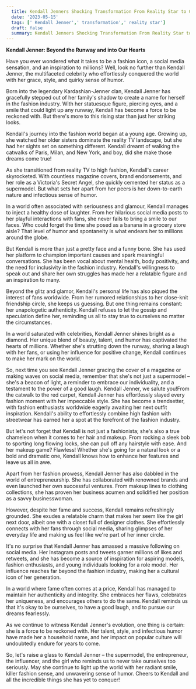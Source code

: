 ```yaml
---
  title: Kendall Jenners Shocking Transformation From Reality Star to Global Fashion Icon 
  date: '2023-05-15'
  tags: [' Kendall Jenner',' transformation',' reality star']
  draft: false
  summary: Kendall Jenners Shocking Transformation From Reality Star to Global Fashion Icon 
---
```

  **Kendall Jenner: Beyond the Runway and into Our Hearts**

Have you ever wondered what it takes to be a fashion icon, a social media sensation, and an inspiration to millions? Well, look no further than Kendall Jenner, the multifaceted celebrity who effortlessly conquered the world with her grace, style, and quirky sense of humor.

Born into the legendary Kardashian-Jenner clan, Kendall Jenner has gracefully stepped out of her family's shadow to create a name for herself in the fashion industry. With her statuesque figure, piercing eyes, and a smile that could light up any runway, Kendall has become a force to be reckoned with. But there's more to this rising star than just her striking looks.

Kendall's journey into the fashion world began at a young age. Growing up, she watched her older sisters dominate the reality TV landscape, but she had her sights set on something different. Kendall dreamt of walking the catwalks of Paris, Milan, and New York, and boy, did she make those dreams come true!

As she transitioned from reality TV to high fashion, Kendall's career skyrocketed. With countless magazine covers, brand endorsements, and her role as a Victoria's Secret Angel, she quickly cemented her status as a supermodel. But what sets her apart from her peers is her down-to-earth nature and infectious sense of humor.

In a world often associated with seriousness and glamour, Kendall manages to inject a healthy dose of laughter. From her hilarious social media posts to her playful interactions with fans, she never fails to bring a smile to our faces. Who could forget the time she posed as a banana in a grocery store aisle? That level of humor and spontaneity is what endears her to millions around the globe.

But Kendall is more than just a pretty face and a funny bone. She has used her platform to champion important causes and spark meaningful conversations. She has been vocal about mental health, body positivity, and the need for inclusivity in the fashion industry. Kendall's willingness to speak out and share her own struggles has made her a relatable figure and an inspiration to many.

Beyond the glitz and glamor, Kendall's personal life has also piqued the interest of fans worldwide. From her rumored relationships to her close-knit friendship circle, she keeps us guessing. But one thing remains constant: her unapologetic authenticity. Kendall refuses to let the gossip and speculation define her, reminding us all to stay true to ourselves no matter the circumstances.

In a world saturated with celebrities, Kendall Jenner shines bright as a diamond. Her unique blend of beauty, talent, and humor has captivated the hearts of millions. Whether she's strutting down the runway, sharing a laugh with her fans, or using her influence for positive change, Kendall continues to make her mark on the world.

So, next time you see Kendall Jenner gracing the cover of a magazine or making waves on social media, remember that she's not just a supermodel – she's a beacon of light, a reminder to embrace our individuality, and a testament to the power of a good laugh. Kendall Jenner, we salute you!From the catwalk to the red carpet, Kendall Jenner has effortlessly slayed every fashion moment with her impeccable style. She has become a trendsetter, with fashion enthusiasts worldwide eagerly awaiting her next outfit inspiration. Kendall's ability to effortlessly combine high fashion with streetwear has earned her a spot at the forefront of the fashion industry.

But let's not forget that Kendall is not just a fashionista; she's also a true chameleon when it comes to her hair and makeup. From rocking a sleek bob to sporting long flowing locks, she can pull off any hairstyle with ease. And her makeup game? Flawless! Whether she's going for a natural look or a bold and dramatic one, Kendall knows how to enhance her features and leave us all in awe.

Apart from her fashion prowess, Kendall Jenner has also dabbled in the world of entrepreneurship. She has collaborated with renowned brands and even launched her own successful ventures. From makeup lines to clothing collections, she has proven her business acumen and solidified her position as a savvy businesswoman.

However, despite her fame and success, Kendall remains refreshingly grounded. She exudes a relatable charm that makes her seem like the girl next door, albeit one with a closet full of designer clothes. She effortlessly connects with her fans through social media, sharing glimpses of her everyday life and making us feel like we're part of her inner circle.

It's no surprise that Kendall Jenner has amassed a massive following on social media. Her Instagram posts and tweets garner millions of likes and retweets, and she has become a source of inspiration for aspiring models, fashion enthusiasts, and young individuals looking for a role model. Her influence reaches far beyond the fashion industry, making her a cultural icon of her generation.

In a world where fame often comes at a price, Kendall has managed to maintain her authenticity and integrity. She embraces her flaws, celebrates her uniqueness, and encourages others to do the same. Kendall reminds us that it's okay to be ourselves, to have a good laugh, and to pursue our dreams fearlessly.

As we continue to witness Kendall Jenner's evolution, one thing is certain: she is a force to be reckoned with. Her talent, style, and infectious humor have made her a household name, and her impact on popular culture will undoubtedly endure for years to come.

So, let's raise a glass to Kendall Jenner – the supermodel, the entrepreneur, the influencer, and the girl who reminds us to never take ourselves too seriously. May she continue to light up the world with her radiant smile, killer fashion sense, and unwavering sense of humor. Cheers to Kendall and all the incredible things she has yet to conquer!
  